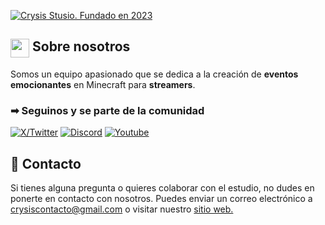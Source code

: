 [![Crysis Stusio. Fundado en 2023](https://pbs.twimg.com/media/GCuAWwWXkAARWgu?format=webp&name=900x900)](https://crysistudio.tech/)
##  
<h2 style="display:flex; gap:5px">
  <img src="https://crysistudio.tech/favicon.ico" height="30" alt=""/>
  Sobre nosotros
</h2>

Somos un equipo apasionado que se dedica a la creación de **eventos emocionantes** en Minecraft para **streamers**.

### ➡ Seguinos y se parte de la comunidad
[![X/Twitter](https://img.shields.io/static/v1?message=X/Twitter&logo=x&label=&color=1DA1F2&logoColor=white&labelColor=&style=for-the-badge)](https://twitter.com/crysisstudio)
[![Discord](https://img.shields.io/static/v1?message=Discord&logo=discord&label=&color=7289DA&logoColor=white&labelColor=&style=for-the-badge)](https://discord.com/invite/Vy7ShaprVy)
[![Youtube](https://img.shields.io/static/v1?message=Youtube&logo=youtube&label=&color=FF0000&logoColor=white&labelColor=&style=for-the-badge)](https://www.youtube.com/@CrysisStudio)

## 📌 Contacto

Si tienes alguna pregunta o quieres colaborar con el estudio, no dudes en ponerte en contacto con nosotros. Puedes enviar un correo electrónico a crysiscontacto@gmail.com o visitar nuestro [sitio web.](https://crysistudio.tech/)